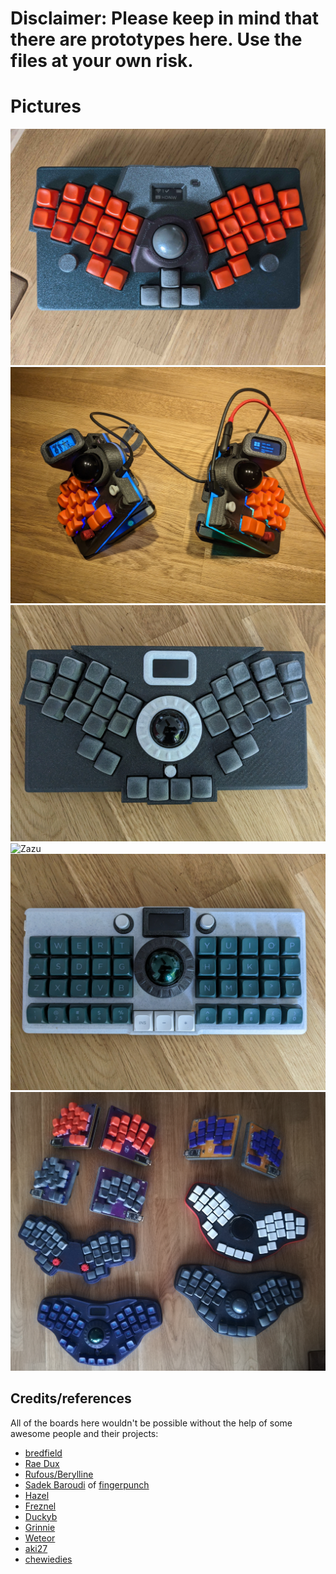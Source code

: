 # Disclaimer: Please keep in mind that there are prototypes here. Use the files at your own risk.


# Pictures
![Ghazal](/Pictures/Ghazal.jpg)
![Wired Wizza](/Pictures/Wired-Wizza.jpeg)
![BatreeqV2Rectangle](/Pictures/BatreeqV2Rectangle.jpg)
![Zazu](/Pictures/Zazu.jpg)
![Barghoot](/Pictures/Barghoot.jpg)
![active-boards](/Pictures/active-boards-2.jpg)

## Credits/references

All of the boards here wouldn't be possible without the help of some awesome people and their projects:
- [bredfield](https://github.com/bredfield)
- [Rae Dux](https://github.com/andrewjrae/rae-dux)
- [Rufous/Berylline](https://github.com/jcmkk3/trochilidae)
- [Sadek Baroudi](https://github.com/sadekbaroudi) of [fingerpunch](https://fingerpunch.xyz)
- [Hazel](https://github.com/jasonhazel)
- [Freznel](https://github.com/freznel10)
- [Duckyb](https://github.com/duckyb)
- [Grinnie](https://github.com/regicidalplutophage)
- [Weteor](https://github.com/weteor)
- [aki27](https://twitter.com/aki27kbd)
- [chewiedies](https://www.printables.com/@chewiedies_360738)